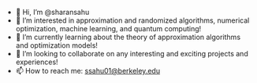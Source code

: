 - 👋 Hi, I’m @sharansahu
- 👀 I’m interested in approximation and randomized algorithms, numerical optimization, machine learning, and quantum computing!
- 🌱 I’m currently learning about the theory of approximation algorithms and optimization models!
- 💞️ I’m looking to collaborate on any interesting and exciting projects and experiences!
- 📫 How to reach me: ssahu01@berkeley.edu

<!---
sharansahu/sharansahu is a ✨ special ✨ repository because its `README.md` (this file) appears on your GitHub profile.
You can click the Preview link to take a look at your changes.
--->
